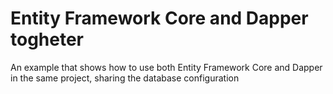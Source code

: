# Entity Framework Core and Dapper togheter
An example that shows how to use both Entity Framework Core and Dapper in the same project, sharing the database configuration
